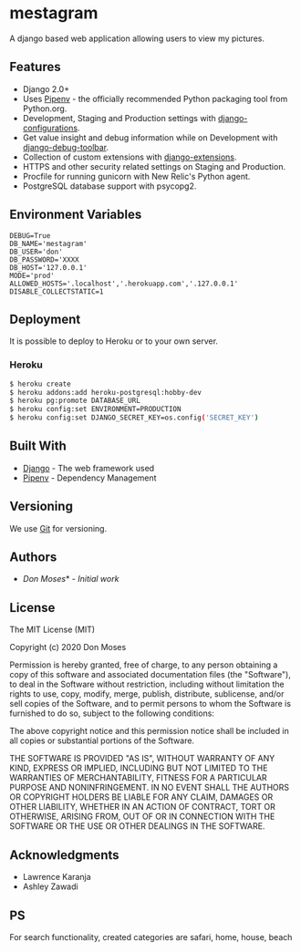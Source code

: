# mestagram
A django based web application allowing users to view my pictures.

## Features

- Django 2.0+
- Uses [Pipenv](https://github.com/kennethreitz/pipenv) - the officially recommended Python packaging tool from Python.org.
- Development, Staging and Production settings with [django-configurations](https://django-configurations.readthedocs.org).
- Get value insight and debug information while on Development with [django-debug-toolbar](https://django-debug-toolbar.readthedocs.org).
- Collection of custom extensions with [django-extensions](http://django-extensions.readthedocs.org).
- HTTPS and other security related settings on Staging and Production.
- Procfile for running gunicorn with New Relic's Python agent.
- PostgreSQL database support with psycopg2.

## Environment Variables
```SECRET_KEY=XXX
DEBUG=True
DB_NAME='mestagram'
DB_USER='don'
DB_PASSWORD='XXXX
DB_HOST='127.0.0.1'
MODE='prod'
ALLOWED_HOSTS='.localhost','.herokuapp.com','.127.0.0.1'
DISABLE_COLLECTSTATIC=1
```

## Deployment

It is possible to deploy to Heroku or to your own server.

### Heroku

```bash
$ heroku create
$ heroku addons:add heroku-postgresql:hobby-dev
$ heroku pg:promote DATABASE_URL
$ heroku config:set ENVIRONMENT=PRODUCTION
$ heroku config:set DJANGO_SECRET_KEY=os.config('SECRET_KEY')
```

## Built With

* [Django](https://docs.djangoproject.com/en/3.0/) - The web framework used
* [Pipenv](https://github.com/pypa/pipenv) - Dependency Management

## Versioning

We use [Git](https://git-scm.com/) for versioning. 

## Authors

* *Don Moses** - *Initial work* 

## License

The MIT License (MIT)

Copyright (c) 2020 Don Moses

Permission is hereby granted, free of charge, to any person obtaining a copy of this software and associated documentation files (the "Software"), to deal in the Software without restriction, including without limitation the rights to use, copy, modify, merge, publish, distribute, sublicense, and/or sell copies of the Software, and to permit persons to whom the Software is furnished to do so, subject to the following conditions:

The above copyright notice and this permission notice shall be included in all copies or substantial portions of the Software.

THE SOFTWARE IS PROVIDED "AS IS", WITHOUT WARRANTY OF ANY KIND, EXPRESS OR IMPLIED, INCLUDING BUT NOT LIMITED TO THE WARRANTIES OF MERCHANTABILITY, FITNESS FOR A PARTICULAR PURPOSE AND NONINFRINGEMENT. IN NO EVENT SHALL THE AUTHORS OR COPYRIGHT HOLDERS BE LIABLE FOR ANY CLAIM, DAMAGES OR OTHER LIABILITY, WHETHER IN AN ACTION OF CONTRACT, TORT OR OTHERWISE, ARISING FROM, OUT OF OR IN CONNECTION WITH THE SOFTWARE OR THE USE OR OTHER DEALINGS IN THE SOFTWARE.

## Acknowledgments

* Lawrence Karanja
* Ashley Zawadi

## PS

For search functionality, created categories are safari, home, house, beach
